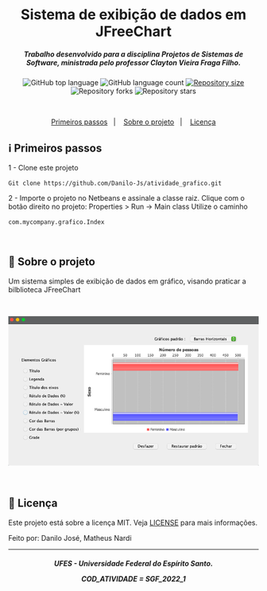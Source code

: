 <h1 align="center">
    Sistema de exibição de dados em JFreeChart
</h1>

<h5 align="center">
Trabalho desenvolvido para a disciplina Projetos de Sistemas de Software, ministrada pelo professor Clayton Vieira Fraga Filho.
</h5>

<p align="center">
  <img alt="GitHub top language" src="https://img.shields.io/github/languages/top/Danilo-Js/atividade_grafico">

  <img alt="GitHub language count" src="https://img.shields.io/github/languages/count/Danilo-Js/atividade_grafico">
  
  <a href="https://img.shields.io/github/repo-size/Danilo-Js/atividade_grafico/commits/master">
    <img alt="Repository size" src="https://img.shields.io/github/repo-size/Danilo-Js/atividade_grafico">
  </a>
  
  <img alt="Repository forks" src="https://img.shields.io/github/forks/Danilo-Js/atividade_grafico">
  
  <img alt="Repository stars" src="https://img.shields.io/github/stars/Danilo-Js/atividade_grafico">
</p>

</br>

<p align="center" direction="row">
  <a href="#information_source-primeiros-passos">Primeiros passos</a>&nbsp;&nbsp;&nbsp;|&nbsp;&nbsp;&nbsp;
  <a href="#rocket-sobre-o-projeto">Sobre o projeto</a>&nbsp;&nbsp;&nbsp;|&nbsp;&nbsp;&nbsp;
  <a href="#memo-licença">Licença</a>
</p>

## :information_source: Primeiros passos

1 - Clone este projeto

```
Git clone https://github.com/Danilo-Js/atividade_grafico.git
```

2 - Importe o projeto no Netbeans e assinale a classe raiz. Clique com o botão direito no projeto: Properties > Run -> Main class
Utilize o caminho
```
com.mycompany.grafico.Index
```

</br>

## :rocket: Sobre o projeto

Um sistema simples de exibição de dados em gráfico, visando praticar a bilblioteca JFreeChart

</br>

<p align="center">
  <img alt="Web" width="600" height="300" src="https://github.com/Danilo-Js/atividade_grafico/blob/danilo/Images/grafico.png">
</p>

</br>

## :memo: Licença

Este projeto está sobre a licença MIT. Veja [LICENSE](https://github.com/Danilo-Js/atividade_grafico/blob/master/LICENSE) para mais informações.

Feito por: Danilo José, Matheus Nardi

---

<h5 align="center">
UFES - Universidade Federal do Espírito Santo. 
    
COD_ATIVIDADE = SGF_2022_1
</h5>
